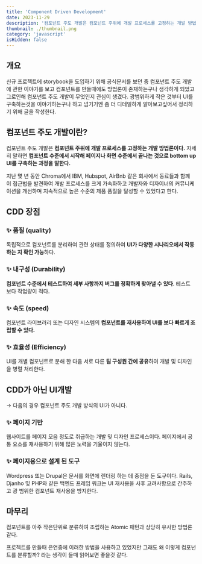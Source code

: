 ```yaml
---
title: 'Component Driven Development'
date: 2023-11-29
description: '컴포넌트 주도 개발은 컴포넌트 주위에 개발 프로세스를 고정하는 개발 방법론이다. 자세히 말하면 컴포넌트 수준에서 시작해 페이지나 화면 수준에서 끝나는 것으로 bottom up UI를 구축하는 과정을 말한다.'
thumbnail: ./thumbnail.png
category: 'javascript'
isHidden: false
---
```


## 개요

신규 프로젝트에 storybook을 도입하기 위해 공식문서를 보던 중 컴포넌트 주도 개발에 관한 이야기를 보고 컴포넌트를 만들때에도 방법론이 존재하는구나 생각하게 되었고 그로인해 컴포넌트 주도 개발이 무엇인지 관심이 생겼다. 광범위하게 작은 것부터 UI를 구축하는것을 이야기하는구나 하고 넘기기엔 좀 더 디테일하게 알아보고싶어서 정리하기 위해 글을 작성한다.

## 컴포넌트 주도 개발이란?

컴포넌트 주도 개발은 **컴포넌트 주위에 개발 프로세스를 고정하는 개발 방법론이다.** 자세히 말하면 **컴포넌트 수준에서 시작해 페이지나 화면 수준에서 끝나는 것으로 bottom up UI를 구축하는 과정을 말한다.**

지난 몇 년 동안 Chroma에서 IBM, Hubspot, AirBnb 같은 회사에서 동료들과 함께 이 접근법을 발견하여 개발 프로세스를 크게 가속화하고 개발자와 디자이너의 커뮤니케이션을 개선하며 지속적으로 높은 수준의 제품 품질을 달성할 수 있었다고 한다.

## CDD 장점

### ✨ 품질 (quality)

독립적으로 컴포넌트를 분리하여 관련 상태를 정의하여 **UI가 다양한 시나리오에서 작동하는 지 확인 가능**하다.

### ✨ 내구성 (Durability)

**컴포넌트 수준에서 테스트하여 세부 사항까지 버그를 정확하게 찾아낼 수 있다**. 테스트 보다 작업량이 적다.

### ✨ 속도 (speed)

컴포넌트 라이브러리 또는 디자인 시스템의 **컴포넌트를 재사용하여 UI를 보다 빠르게 조립할 수 있다.**

### ✨ 효율성 (Efficiency)

UI를 개별 컴포넌트로 분해 한 다음 서로 다른 **팀 구성원 간에 공유**하여 개발 및 디자인을 병렬 처리한다.

## CDD가 아닌 UI개발

→ 다음의 경우 컴포넌트 주도 개발 방식의 UI가 아니다.

### ✨ 페이지 기반

웹사이트를 페이지 모음 정도로 취급하는 개발 및 디자인 프로세스이다. 페이지에서 공통 요소를 재사용하기 위해 많은 노력을 기울이지 않는다.

### ✨ 페이지용으로 설계 된 도구

Wordpress 또는 Drupal은 문서를 화면에 렌더링 하는 데 중점을 둔 도구이다. Rails, Djanho 및 PHP와 같은 백엔드 프레임 워크는 UI 재사용을 사후 고려사항으로 간주하고 광 범위한 컴포넌트 재사용을 방지한다.

## 마무리

컴포넌트를 아주 작은단위로 분류하여 조립하는 Atomic 패턴과 상당히 유사한 방법론같다.

프로젝트를 만들때 은연중에 이러한 방법을 사용하고 있었지만 그래도 왜 이렇게 컴포넌트를 분류할까? 라는 생각이 들때 읽어보면 좋을것 같다.
